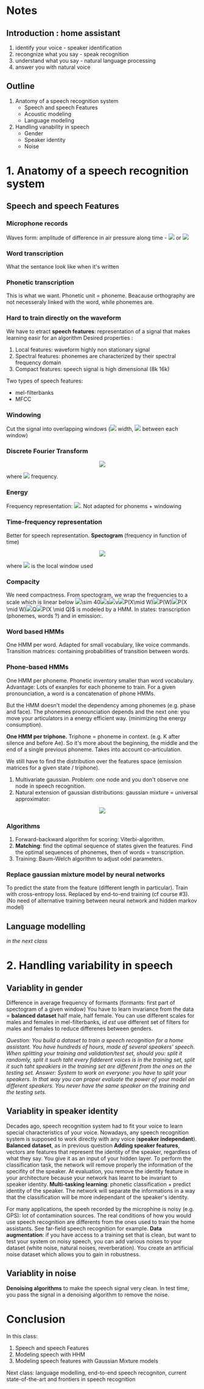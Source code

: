 # Notes
  
  
  
## Introduction : home assistant
  
  
1. identify your voice - speaker identification
2. recongnize what you say - speak recognition
3. understand what you say - natural language processing
4. answer you with natural voice
  
## Outline
  
  
1. Anatomy of a speech recognition system
    + Speech and speech Features
    + Acoustic modeling
    + Language modeling
2. Handling vanability in speech
    + Gender
    + Speaker identity
    + Noise
  
# 1. Anatomy of a speech recognition system
  
  
## Speech and speech Features
  
  
### Microphone records
  
Waves form: amplitude of difference in air pressure along time - <img src="https://latex.codecogs.com/gif.latex?8Khz"/> or <img src="https://latex.codecogs.com/gif.latex?16kHz"/>
  
### Word transcription
  
What the sentance look like when it's written
  
### Phonetic transcription
  
This is what we want. Phonetic unit = phoneme. Beacause orthography are not necesseraly linked with the word, while phonemes are.
  
### Hard to train directly on the waveform
  
We have to etract **speech features**: representation of a signal that makes learning easir for an algorithm
Desired properties :
1. Local features: waveform highly non stationary signal
2. Spectral features: phonemes are characterized by their spectral frequency domain
3. Compact features: speech signal is high dimensional (8k 16k)
  
Two types of speech features:
+ mel-filterbanks
+ MFCC
  
### Windowing
  
Cut the signal into overlapping windows (<img src="https://latex.codecogs.com/gif.latex?25~ms"/> width, <img src="https://latex.codecogs.com/gif.latex?10~ms"/> between each window)
  
### Discrete Fourier Transform
  
<p align="center"><img src="https://latex.codecogs.com/gif.latex?X(&#x5C;omega)%20=%20&#x5C;sum_{n=0}^{N-1}x_n%20%20&#x5C;exp%20(-i2&#x5C;pi&#x5C;omega&#x5C;frac{n}{N})"/></p>  
  
where <img src="https://latex.codecogs.com/gif.latex?&#x5C;omega"/> frequency.
  
### Energy
  
Frequency representation: <img src="https://latex.codecogs.com/gif.latex?|X(&#x5C;omega)|^2"/>. Not adapted for phonems + windowing
  
### Time-frequency representation
  
Better for speech representation. **Spectogram** (frequency in function of time)
<p align="center"><img src="https://latex.codecogs.com/gif.latex?|X(c_k,%20&#x5C;omega)|^2%20=%20&#x5C;left|&#x5C;sum_{n%20=%20-&#x5C;infty}^{+&#x5C;infty}%20x[n]h[n-c_k]exp(-i&#x5C;omega%20n)&#x5C;right|^2"/></p>  
  
where <img src="https://latex.codecogs.com/gif.latex?h"/> is the local window used
  
### Compacity
  
We need compactness. From spectogram, we wrap the frequencies to a scale which is linear below <img src="https://latex.codecogs.com/gif.latex?1000~Hz%20and%20logarithmic%20above.%20**Mel-filterbanks**&lt;p%20align=&quot;center&quot;&gt;&lt;img%20src=&quot;https:&#x2F;&#x2F;latex.codecogs.com&#x2F;gif.latex?Melfbank_j(k)%20=%20&amp;#x5C;sum_{&amp;#x5C;omega%20=%200}^{256}%20Spectrogram(k,%20&amp;#x5C;omega)Melfilter_j(&amp;#x5C;omega)&quot;&#x2F;&gt;&lt;&#x2F;p&gt;%20%20Product%20from%20spectogram%20with%20triangles.%20Reduce%20dimension%20to"/>\sim 40<img src="https://latex.codecogs.com/gif.latex?.To%20**MFCC**:%20source-filter%20model&lt;p%20align=&quot;center&quot;&gt;&lt;img%20src=&quot;https:&#x2F;&#x2F;latex.codecogs.com&#x2F;gif.latex?x[n]%20=%20s[n]%20*%20v[n]&quot;&#x2F;&gt;&lt;&#x2F;p&gt;"/>s<img src="https://latex.codecogs.com/gif.latex?controls%20the%20source,%20but%20we%20want%20the%20speech%20contained%20in"/>v<img src="https://latex.codecogs.com/gif.latex?.In%20Fourier%20domain:&lt;p%20align=&quot;center&quot;&gt;&lt;img%20src=&quot;https:&#x2F;&#x2F;latex.codecogs.com&#x2F;gif.latex?X[&amp;#x5C;omega]%20=%20S[&amp;#x5C;omega]V[&amp;#x5C;omega]&quot;&#x2F;&gt;&lt;&#x2F;p&gt;%20%20&lt;p%20align=&quot;center&quot;&gt;&lt;img%20src=&quot;https:&#x2F;&#x2F;latex.codecogs.com&#x2F;gif.latex?|X[&amp;#x5C;omega]|^2%20=%20|S[&amp;#x5C;omega]|^2%20|V[&amp;#x5C;omega]|^2&quot;&#x2F;&gt;&lt;&#x2F;p&gt;%20%20&lt;p%20align=&quot;center&quot;&gt;&lt;img%20src=&quot;https:&#x2F;&#x2F;latex.codecogs.com&#x2F;gif.latex?&amp;#x5C;log(|X[&amp;#x5C;omega]|^2)%20=%20&amp;#x5C;log(|S[&amp;#x5C;omega]|^2)%20&amp;#x5C;log(|V[&amp;#x5C;omega]|^2)&quot;&#x2F;&gt;&lt;&#x2F;p&gt;%20%20###%20Discrete%20cosine%20transformTo%20separate%20the%20source%20(glottal%20from%20the%20vocal%20tract)&lt;p%20align=&quot;center&quot;&gt;&lt;img%20src=&quot;https:&#x2F;&#x2F;latex.codecogs.com&#x2F;gif.latex?X_k%20=%20&amp;#x5C;sum_{n=0}^{N-1}x_n%20&amp;#x5C;cos(&amp;#x5C;frac{&amp;#x5C;pi}{N}(n%20+%20&amp;#x5C;frac{1}{2})k)&quot;&#x2F;&gt;&lt;&#x2F;p&gt;%20%20We%20obtain%20the%20**cepstrun**%20which%20separates%20the%20vocal%20tract%20(in%20the%20first%20coefficients)%20from%20the%20glottal%20source_Question:%20some%20language%20such%20as%20Mandarin%20are%20tonal:%20depending%20on%20the%20pitch%20at%20which%20it%20is%20pronounced,%20a%20phoneme%20is%20different:__Answer:%20to%20have%20the%20pitch%20information,%20you%20need%20the%20source%20part.%20Mel-filterbanks%20is%20ok,%20even%20if%20you%20lost%20a%20bit%20of%20information.%20Other%20methods%20are%20possible,%20using%20auto-correlation%20for%20example._###%20Useful%20software%20&#x2F;%20reading:1.%20Praat2.%20Kaldi%20_most%20important%20one_3.%20HTK%20_to%20practice_4.%20Speech%20and%20Language%20Processing,%20Jurafsky%20and%20Martin%20(chapter%209.3)##%20Speech%20recognition%20as%20a%20statistical%20problemFind%20the%20most%20likely%20transcription:&lt;p%20align=&quot;center&quot;&gt;&lt;img%20src=&quot;https:&#x2F;&#x2F;latex.codecogs.com&#x2F;gif.latex?&amp;#x5C;widehat{W}%20=%20&amp;#x5C;arg%20&amp;#x5C;max_W%20P(W%20&amp;#x5C;mid%20X)&quot;&#x2F;&gt;&lt;&#x2F;p&gt;%20%20Using%20a%20generativ%20model%20(**acoustic%20model**"/>P(X\mid W)<img src="https://latex.codecogs.com/gif.latex?+%20**language%20model**"/>P(W)<img src="https://latex.codecogs.com/gif.latex?)&lt;p%20align=&quot;center&quot;&gt;&lt;img%20src=&quot;https:&#x2F;&#x2F;latex.codecogs.com&#x2F;gif.latex?&amp;#x5C;widehat{W}%20=%20&amp;#x5C;arg%20&amp;#x5C;max_W%20P(X%20&amp;#x5C;mid%20W)%20P(W)&quot;&#x2F;&gt;&lt;&#x2F;p&gt;%20%20##%20Acoustic%20modelingGenerative%20speech%20features%20according%20speech%20content:"/>P(X \mid W)<img src="https://latex.codecogs.com/gif.latex?.Condition%20on%20sequences%20of%20phonemes%20instead%20of%20sequences%20of%20words:&lt;p%20align=&quot;center&quot;&gt;&lt;img%20src=&quot;https:&#x2F;&#x2F;latex.codecogs.com&#x2F;gif.latex?P(X%20&amp;#x5C;mid%20W)%20=%20&amp;#x5C;sum_{Q}P(X%20&amp;#x5C;mid%20Q)P(Q%20&amp;#x5C;mid%20W)&quot;&#x2F;&gt;&lt;&#x2F;p&gt;%20%20where"/>Q<img src="https://latex.codecogs.com/gif.latex?:%20valid%20pronounciation%20of%20W%20and"/>P(X \mid Q)$ is modeled by a HMM. In states: transcription (phonemes, words ?) and in emission:.
  
### Word based HMMs
  
One HMM per word.
Adapted for small vocabulary, like voice commands.
Transition matrices: containing probabilities of transition between words.
  
### Phone-based HMMs
  
One HMM per phoneme.
Phonetic inventory smaller than word vocabulary.
Advantage: Lots of exanples for each phoneme to train.
For a given pronounciation, a word is a concatenation of phone HMMs.
  
But the HMM doesn't model the dependency among phonemes (e.g. phase and face). The phonemes pronounciation depends and the next one: you move your articulators in a energy efficient way. (minimizing the energy consumption).
  
**One HMM per triphone.** Triphone = phoneme in context. (e.g. K after silence and before Ae). So it's more about the beginning, the middle and the end of a single previous phoneme.
Takes into account co-articulation.
  
We still have to find the distribution over the features space (emission matrices for a given state / triphone).
1. Multivariate gaussian. Problem: one node and you don't observe one node in speech recognition.
2. Natural extension of gaussian distributions: gaussian mixture = universal approximator:
<p align="center"><img src="https://latex.codecogs.com/gif.latex?b_j%20&#x5C;sim%20&#x5C;sum_{m=1}^M%20c_{jm}%20&#x5C;mathcal{N}(&#x5C;mu_{j,m},%20&#x5C;Sigma_{jm})"/></p>  
  
  
### Algorithms
  
1. Forward-backward algorithm for scoring: Viterbi-algorithm.
2. **Matching**: find the optimal sequence of states given the features. Find the optimal sequences of phonemes, then of words = transcription.
3. Training: Baum-Welch algorithm to adjust odel parameters.
  
### Replace gaussian mixture model by neural networks
  
To predict the state from the feature (different length in particular).
Train with cross-entropy loss.
Replaced by end-to-end training (cf course #3). (No need of alternative training between neural network and hidden markov model)
  
## Language modelling
  
_in the next class_
  
# 2. Handling variability in speech
  
  
## Variablity in gender
  
Difference in average frequency of formants (formants: first part of spectogram of a given window)
You have to learn invariance from the data = **balanced dataset** half male, half female.
You can use different scales for males and females in mel-filterbanks, _id est_ use different set of filters for males and females to reduce differenes between genders.
  
_Question: You build a dataset to train a speech recognition for a home assistant. You have hundreds of hours, made of several speakers' speech. When splitting your training and validation/test set, should you: split it randomly, split it such taht every fidderent voices is in the training set, split it such taht speakiers in the training set are different from the ones on the testing set._
_Answer: System to work on everyone: you have to split your speakers. In that way you can proper evaluate the power of your model on different speakers. You never have the same speaker on the training and the testing sets._
  
## Variablity in speaker identity
  
  
Decades ago, speech recognition system had to fit your voice to learn special characteristics of your voice. Nowadays, any speech recognition system is supposed to work directly with any voice (**speaker independant**).
**Balanced dataset**, as in previous question
**Adding speaker features**, vectors are features that represent the identity of the speaker, regardless of what they say. You give it as an input of your hidden layer. To perform the classification task, the network will remove properly the information of the specifity of the speaker. At evaluation, you remove the identity feature in your architecture because your network has learnt to be invariant to speaker identity.
**Multi-tasking learning**: phonetic classification + predict identity of the speaker. The network will separate the informations in a way that the classification will be more independant of the speaker's identity.
  
For many applications, the speeh recorded by the microphine is noisy (e.g. GPS): lot of contamination sources. The real conditions of how you would use speech recognition are differents from the ones used to train the home assistants. See far-field speech recognition for example.
**Data augmentation**: if you have access to a training set that is clean, but want to test your system on noisy speech, you can add various noises to your dataset (white noise, natural noises, reverberation). You create an artificial noise dataset which allows you to gain in robustness.
  
## Variablity in noise
  
  
**Denoising algorithms** to make the speech signal very clean. In test time, you pass the signal in a denoising algorithm to remove the noise.
  
  
  
# Conclusion
  
In this class:
1. Speech and speech Features
2. Modeling speech with HHM
3. Modeling speech features with Gaussian Mixture models
  
Next class: language modelling, end-to-end speech recogniton, current state-of-the-art and frontiers in speech recognition
  